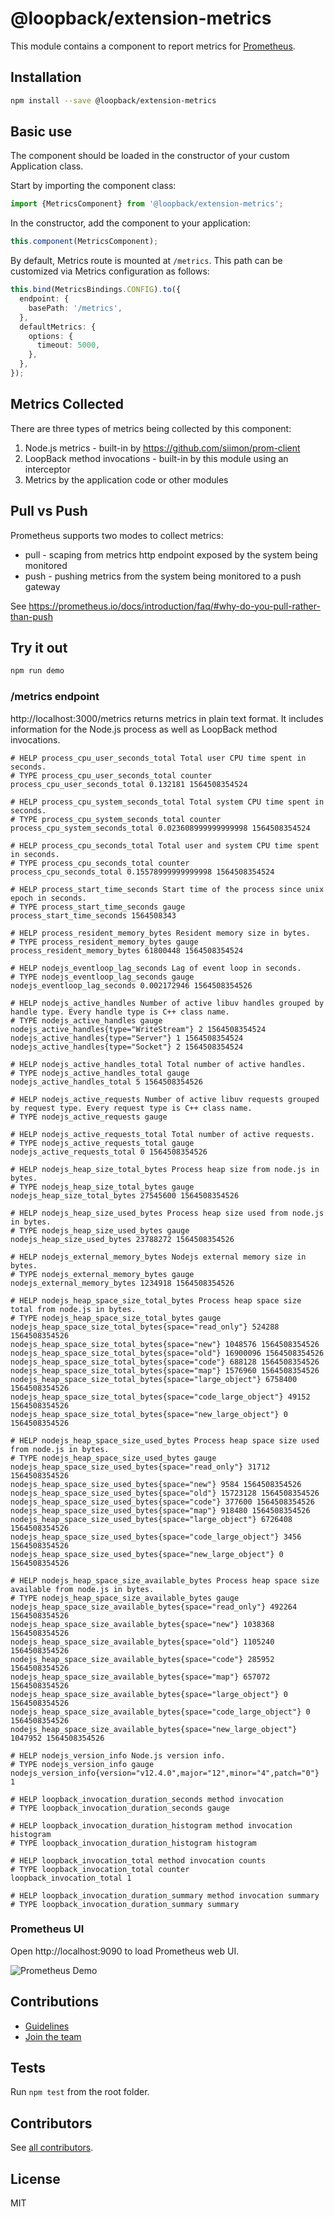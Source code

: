 # @loopback/extension-metrics

This module contains a component to report metrics for
[Prometheus](https://prometheus.io/).

## Installation

```sh
npm install --save @loopback/extension-metrics
```

## Basic use

The component should be loaded in the constructor of your custom Application
class.

Start by importing the component class:

```ts
import {MetricsComponent} from '@loopback/extension-metrics';
```

In the constructor, add the component to your application:

```ts
this.component(MetricsComponent);
```

By default, Metrics route is mounted at `/metrics`. This path can be customized
via Metrics configuration as follows:

```ts
this.bind(MetricsBindings.CONFIG).to({
  endpoint: {
    basePath: '/metrics',
  },
  defaultMetrics: {
    options: {
      timeout: 5000,
    },
  },
});
```

## Metrics Collected

There are three types of metrics being collected by this component:

1. Node.js metrics - built-in by https://github.com/siimon/prom-client
2. LoopBack method invocations - built-in by this module using an interceptor
3. Metrics by the application code or other modules

## Pull vs Push

Prometheus supports two modes to collect metrics:

- pull - scaping from metrics http endpoint exposed by the system being
  monitored
- push - pushing metrics from the system being monitored to a push gateway

See
https://prometheus.io/docs/introduction/faq/#why-do-you-pull-rather-than-push

## Try it out

```sh
npm run demo
```

### /metrics endpoint

http://localhost:3000/metrics returns metrics in plain text format. It includes
information for the Node.js process as well as LoopBack method invocations.

```
# HELP process_cpu_user_seconds_total Total user CPU time spent in seconds.
# TYPE process_cpu_user_seconds_total counter
process_cpu_user_seconds_total 0.132181 1564508354524

# HELP process_cpu_system_seconds_total Total system CPU time spent in seconds.
# TYPE process_cpu_system_seconds_total counter
process_cpu_system_seconds_total 0.023608999999999998 1564508354524

# HELP process_cpu_seconds_total Total user and system CPU time spent in seconds.
# TYPE process_cpu_seconds_total counter
process_cpu_seconds_total 0.15578999999999998 1564508354524

# HELP process_start_time_seconds Start time of the process since unix epoch in seconds.
# TYPE process_start_time_seconds gauge
process_start_time_seconds 1564508343

# HELP process_resident_memory_bytes Resident memory size in bytes.
# TYPE process_resident_memory_bytes gauge
process_resident_memory_bytes 61800448 1564508354524

# HELP nodejs_eventloop_lag_seconds Lag of event loop in seconds.
# TYPE nodejs_eventloop_lag_seconds gauge
nodejs_eventloop_lag_seconds 0.002172946 1564508354526

# HELP nodejs_active_handles Number of active libuv handles grouped by handle type. Every handle type is C++ class name.
# TYPE nodejs_active_handles gauge
nodejs_active_handles{type="WriteStream"} 2 1564508354524
nodejs_active_handles{type="Server"} 1 1564508354524
nodejs_active_handles{type="Socket"} 2 1564508354524

# HELP nodejs_active_handles_total Total number of active handles.
# TYPE nodejs_active_handles_total gauge
nodejs_active_handles_total 5 1564508354526

# HELP nodejs_active_requests Number of active libuv requests grouped by request type. Every request type is C++ class name.
# TYPE nodejs_active_requests gauge

# HELP nodejs_active_requests_total Total number of active requests.
# TYPE nodejs_active_requests_total gauge
nodejs_active_requests_total 0 1564508354526

# HELP nodejs_heap_size_total_bytes Process heap size from node.js in bytes.
# TYPE nodejs_heap_size_total_bytes gauge
nodejs_heap_size_total_bytes 27545600 1564508354526

# HELP nodejs_heap_size_used_bytes Process heap size used from node.js in bytes.
# TYPE nodejs_heap_size_used_bytes gauge
nodejs_heap_size_used_bytes 23788272 1564508354526

# HELP nodejs_external_memory_bytes Nodejs external memory size in bytes.
# TYPE nodejs_external_memory_bytes gauge
nodejs_external_memory_bytes 1234918 1564508354526

# HELP nodejs_heap_space_size_total_bytes Process heap space size total from node.js in bytes.
# TYPE nodejs_heap_space_size_total_bytes gauge
nodejs_heap_space_size_total_bytes{space="read_only"} 524288 1564508354526
nodejs_heap_space_size_total_bytes{space="new"} 1048576 1564508354526
nodejs_heap_space_size_total_bytes{space="old"} 16900096 1564508354526
nodejs_heap_space_size_total_bytes{space="code"} 688128 1564508354526
nodejs_heap_space_size_total_bytes{space="map"} 1576960 1564508354526
nodejs_heap_space_size_total_bytes{space="large_object"} 6758400 1564508354526
nodejs_heap_space_size_total_bytes{space="code_large_object"} 49152 1564508354526
nodejs_heap_space_size_total_bytes{space="new_large_object"} 0 1564508354526

# HELP nodejs_heap_space_size_used_bytes Process heap space size used from node.js in bytes.
# TYPE nodejs_heap_space_size_used_bytes gauge
nodejs_heap_space_size_used_bytes{space="read_only"} 31712 1564508354526
nodejs_heap_space_size_used_bytes{space="new"} 9584 1564508354526
nodejs_heap_space_size_used_bytes{space="old"} 15723128 1564508354526
nodejs_heap_space_size_used_bytes{space="code"} 377600 1564508354526
nodejs_heap_space_size_used_bytes{space="map"} 918480 1564508354526
nodejs_heap_space_size_used_bytes{space="large_object"} 6726408 1564508354526
nodejs_heap_space_size_used_bytes{space="code_large_object"} 3456 1564508354526
nodejs_heap_space_size_used_bytes{space="new_large_object"} 0 1564508354526

# HELP nodejs_heap_space_size_available_bytes Process heap space size available from node.js in bytes.
# TYPE nodejs_heap_space_size_available_bytes gauge
nodejs_heap_space_size_available_bytes{space="read_only"} 492264 1564508354526
nodejs_heap_space_size_available_bytes{space="new"} 1038368 1564508354526
nodejs_heap_space_size_available_bytes{space="old"} 1105240 1564508354526
nodejs_heap_space_size_available_bytes{space="code"} 285952 1564508354526
nodejs_heap_space_size_available_bytes{space="map"} 657072 1564508354526
nodejs_heap_space_size_available_bytes{space="large_object"} 0 1564508354526
nodejs_heap_space_size_available_bytes{space="code_large_object"} 0 1564508354526
nodejs_heap_space_size_available_bytes{space="new_large_object"} 1047952 1564508354526

# HELP nodejs_version_info Node.js version info.
# TYPE nodejs_version_info gauge
nodejs_version_info{version="v12.4.0",major="12",minor="4",patch="0"} 1

# HELP loopback_invocation_duration_seconds method invocation
# TYPE loopback_invocation_duration_seconds gauge

# HELP loopback_invocation_duration_histogram method invocation histogram
# TYPE loopback_invocation_duration_histogram histogram

# HELP loopback_invocation_total method invocation counts
# TYPE loopback_invocation_total counter
loopback_invocation_total 1

# HELP loopback_invocation_duration_summary method invocation summary
# TYPE loopback_invocation_duration_summary summary
```

### Prometheus UI

Open http://localhost:9090 to load Prometheus web UI.

![Prometheus Demo](prometheus-demo.png)

## Contributions

- [Guidelines](https://github.com/strongloop/loopback-next/blob/master/docs/CONTRIBUTING.md)
- [Join the team](https://github.com/strongloop/loopback-next/issues/110)

## Tests

Run `npm test` from the root folder.

## Contributors

See
[all contributors](https://github.com/strongloop/loopback-next/graphs/contributors).

## License

MIT
